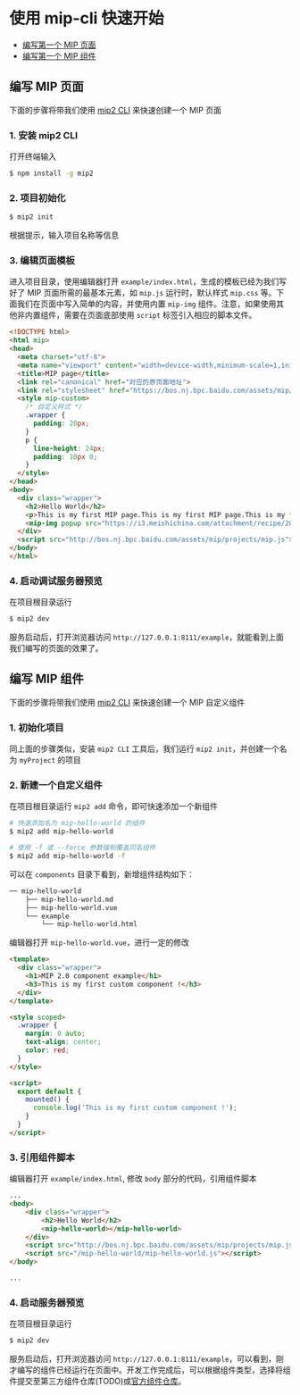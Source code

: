 # 使用 mip-cli 快速开始

- [编写第一个 MIP 页面](#编写-mip-页面)
- [编写第一个 MIP 组件](#编写-mip-组件)

## 编写 MIP 页面

下面的步骤将带我们使用 [mip2 CLI](./01-cli-usage.md) 来快速创建一个 MIP 页面

### 1. 安装 mip2 CLI

打开终端输入

```bash
$ npm install -g mip2
```

### 2. 项目初始化

```bash
$ mip2 init
```

根据提示，输入项目名称等信息

### 3. 编辑页面模板

进入项目目录，使用编辑器打开 `example/index.html`，生成的模板已经为我们写好了 MIP 页面所需的最基本元素，如 `mip.js` 运行时，默认样式 `mip.css` 等。下面我们在页面中写入简单的内容，并使用内置 `mip-img` 组件。注意，如果使用其他非内置组件，需要在页面底部使用 `script` 标签引入相应的脚本文件。

```html
<!DOCTYPE html>
<html mip>
<head>
  <meta charset="utf-8">
  <meta name="viewport" content="width=device-width,minimum-scale=1,initial-scale=1">
  <title>MIP page</title>
  <link rel="canonical" href="对应的原页面地址">
  <link rel="stylesheet" href="https://bos.nj.bpc.baidu.com/assets/mip/projects/mip.css">
  <style mip-custom>
    /* 自定义样式 */
    .wrapper {
      padding: 20px;
    }
    p {
      line-height: 24px;
      padding: 10px 0;
    }
  </style>
</head>
<body>
  <div class="wrapper">
    <h2>Hello World</h2>
    <p>This is my first MIP page.This is my first MIP page.This is my first MIP page.This is my first MIP page.This is my first MIP page.This is my first MIP page.This is my first MIP page.This is my first MIP page.</p>
    <mip-img popup src="https://i3.meishichina.com/attachment/recipe/2014/10/27/c640_20141027211913820385989.jpg@!c640"></mip-img>
  </div>
  <script src="http://bos.nj.bpc.baidu.com/assets/mip/projects/mip.js"></script>
</body>
</html>
```

### 4. 启动调试服务器预览

在项目根目录运行

```bash
$ mip2 dev
```

服务启动后，打开浏览器访问 `http://127.0.0.1:8111/example`，就能看到上面我们编写的页面的效果了。

## 编写 MIP 组件

下面的步骤将带我们使用 [mip2 CLI](./01-cli-usage.md) 来快速创建一个 MIP 自定义组件

### 1. 初始化项目

同上面的步骤类似，安装 `mip2 CLI` 工具后，我们运行 `mip2 init`，并创建一个名为 `myProject` 的项目

### 2. 新建一个自定义组件

在项目根目录运行 `mip2 add` 命令，即可快速添加一个新组件

```bash
# 快速添加名为 mip-hello-world 的组件
$ mip2 add mip-hello-world

# 使用 -f 或 --force 参数强制覆盖同名组件
$ mip2 add mip-hello-world -f
```

可以在 `components` 目录下看到，新增组件结构如下：

```bash
── mip-hello-world
    ├── mip-hello-world.md
    ├── mip-hello-world.vue
    └── example
        └── mip-hello-world.html
```

编辑器打开 `mip-hello-world.vue`，进行一定的修改

```html
<template>
  <div class="wrapper">
    <h1>MIP 2.0 component example</h1>
    <h3>This is my first custom component !</h3>
  </div>
</template>

<style scoped>
  .wrapper {
    margin: 0 auto;
    text-align: center;
    color: red;
  }
</style>

<script>
  export default {
    mounted() {
      console.log('This is my first custom component !');
    }
  }
</script>

```

### 3. 引用组件脚本

编辑器打开 `example/index.html`, 修改 `body` 部分的代码，引用组件脚本

```html
...
<body>
    <div class="wrapper">
        <h2>Hello World</h2>
        <mip-hello-world></mip-hello-world>
    </div>
    <script src="http://bos.nj.bpc.baidu.com/assets/mip/projects/mip.js"></script>
    <script src="/mip-hello-world/mip-hello-world.js"></script>
</body>

...
```

### 4. 启动服务器预览

在项目根目录运行

```bash
$ mip2 dev
```

服务启动后，打开浏览器访问 `http://127.0.0.1:8111/example`，可以看到，刚才编写的组件已经运行在页面中。开发工作完成后，可以根据组件类型，选择将组件提交至第三方组件仓库(TODO)或[官方组件仓库](./07-contribute-to-official-repo.md)。
